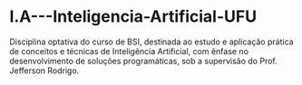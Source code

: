 # I.A---Inteligencia-Artificial-UFU
Disciplina optativa do curso de BSI, destinada ao estudo e aplicação prática de conceitos e técnicas de Inteligência Artificial, com ênfase no desenvolvimento de soluções programáticas, sob a supervisão do Prof. Jefferson Rodrigo.
